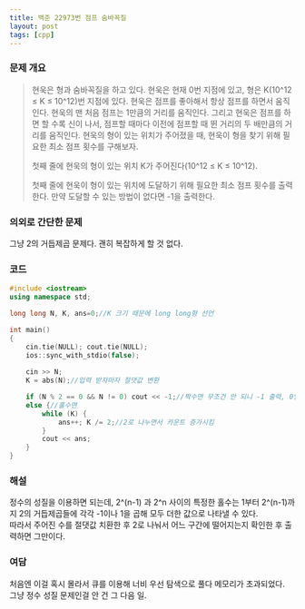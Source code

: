 ```yaml
---
title: 백준 22973번 점프 숨바꼭질
layout: post
tags: [cpp]
---
```

### 문제 개요
> 현욱은 형과 숨바꼭질을 하고 있다. 현욱은 현재 0번 지점에 있고, 형은 K(10^12 ≤ K ≤ 10^12)번 지점에 있다.
> 현욱은 점프를 좋아해서 항상 점프를 하면서 움직인다. 현욱의 맨 처음 점프는 1만큼의 거리를 움직인다. 그리고 현욱은 점프를 하면 할 수록 신이 나서, 점프할 때마다 이전에 점프할 때 뛴 거리의 두 배만큼의 거리를 움직인다.
> 현욱의 형이 있는 위치가 주어졌을 때, 현욱이 형을 찾기 위해 필요한 최소 점프 횟수를 구해보자.
> 
> 첫째 줄에 현욱의 형이 있는 위치 K가 주어진다(10^12 ≤ K ≤ 10^12).
> 
> 첫째 줄에 현욱이 형이 있는 위치에 도달하기 위해 필요한 최소 점프 횟수를 출력한다. 만약 도달할 수 있는 방법이 없다면 -1을 출력한다.

### 의외로 간단한 문제
그냥 2의 거듭제곱 문제다. 괜히 복잡하게 할 것 없다.
### 코드
```c++
#include <iostream>
using namespace std;

long long N, K, ans=0;//K 크기 때문에 long long형 선언

int main()
{
	cin.tie(NULL); cout.tie(NULL);
	ios::sync_with_stdio(false);
	
	cin >> N;
	K = abs(N);//입력 받자마자 절댓값 변환

	if (N % 2 == 0 && N != 0) cout << -1;//짝수면 무조건 안 되니 -1 출력, 0일땐 0이니 생략
	else {//홀수면
		while (K) {
			ans++; K /= 2;//2로 나누면서 카운트 증가시킴
		}
        cout << ans;
	}
}
```
### 해설
정수의 성질을 이용하면 되는데, 2^(n-1) 과 2^n 사이의 특정한 홀수는 1부터 2^(n-1)까지 2의 거듭제곱들에 각각 -1이나 1을 곱해 모두 더한 값으로 나타낼 수 있다.  
따라서 주어진 수를 절댓값 치환한 후 2로 나눠서 어느 구간에 떨어지는지 확인한 후 출력하면 그만이다.
### 여담
처음엔 이걸 혹시 몰라서 큐를 이용해 너비 우선 탐색으로 풀다 메모리가 초과되었다.  
그냥 정수 성질 문제인걸 안 건 그 다음 일.
